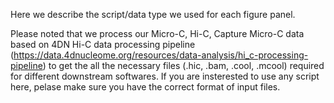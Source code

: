 Here we describe the script/data type we used for each figure panel. 

Please noted that we process our Micro-C, Hi-C, Capture Micro-C data based on 4DN Hi-C data processing pipeline (https://data.4dnucleome.org/resources/data-analysis/hi_c-processing-pipeline) to get the all the necessary files (.hic, .bam, .cool, .mcool) required for different downstream softwares. If you are insterested to use any script here, pelase make sure you have the correct format of input files.
